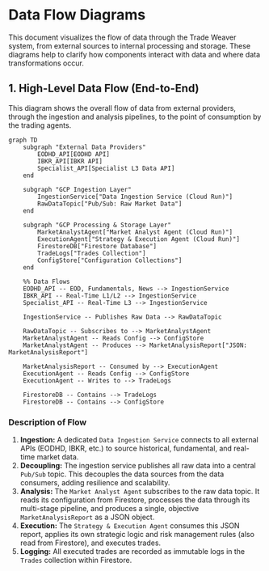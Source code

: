 # Data Flow Diagrams

This document visualizes the flow of data through the Trade Weaver system, from external sources to internal processing and storage. These diagrams help to clarify how components interact with data and where data transformations occur.

## 1. High-Level Data Flow (End-to-End)

This diagram shows the overall flow of data from external providers, through the ingestion and analysis pipelines, to the point of consumption by the trading agents.

```mermaid
graph TD
    subgraph "External Data Providers"
        EODHD_API[EODHD API]
        IBKR_API[IBKR API]
        Specialist_API[Specialist L3 Data API]
    end

    subgraph "GCP Ingestion Layer"
        IngestionService["Data Ingestion Service (Cloud Run)"]
        RawDataTopic["Pub/Sub: Raw Market Data"]
    end

    subgraph "GCP Processing & Storage Layer"
        MarketAnalystAgent["Market Analyst Agent (Cloud Run)"]
        ExecutionAgent["Strategy & Execution Agent (Cloud Run)"]
        FirestoreDB["Firestore Database"]
        TradeLogs["Trades Collection"]
        ConfigStore["Configuration Collections"]
    end

    %% Data Flows
    EODHD_API -- EOD, Fundamentals, News --> IngestionService
    IBKR_API -- Real-Time L1/L2 --> IngestionService
    Specialist_API -- Real-Time L3 --> IngestionService
    
    IngestionService -- Publishes Raw Data --> RawDataTopic
    
    RawDataTopic -- Subscribes to --> MarketAnalystAgent
    MarketAnalystAgent -- Reads Config --> ConfigStore
    MarketAnalystAgent -- Produces --> MarketAnalysisReport["JSON: MarketAnalysisReport"]
    
    MarketAnalysisReport -- Consumed by --> ExecutionAgent
    ExecutionAgent -- Reads Config --> ConfigStore
    ExecutionAgent -- Writes to --> TradeLogs
    
    FirestoreDB -- Contains --> TradeLogs
    FirestoreDB -- Contains --> ConfigStore
```

### Description of Flow

1. **Ingestion:** A dedicated `Data Ingestion Service` connects to all external APIs (EODHD, IBKR, etc.) to source historical, fundamental, and real-time market data.
2. **Decoupling:** The ingestion service publishes all raw data into a central `Pub/Sub` topic. This decouples the data sources from the data consumers, adding resilience and scalability.
3. **Analysis:** The `Market Analyst Agent` subscribes to the raw data topic. It reads its configuration from Firestore, processes the data through its multi-stage pipeline, and produces a single, objective `MarketAnalysisReport` as a JSON object.
4. **Execution:** The `Strategy & Execution Agent` consumes this JSON report, applies its own strategic logic and risk management rules (also read from Firestore), and executes trades.
5. **Logging:** All executed trades are recorded as immutable logs in the `Trades` collection within Firestore.

